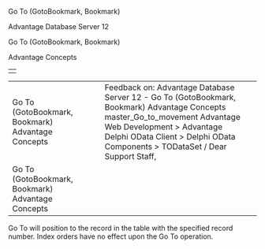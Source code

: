 Go To (GotoBookmark, Bookmark)




Advantage Database Server 12  

Go To (GotoBookmark, Bookmark)

Advantage Concepts

|  |
| --- |
|  |

|  |  |  |  |  |
| --- | --- | --- | --- | --- |
| Go To (GotoBookmark, Bookmark)  Advantage Concepts |  |  | Feedback on: Advantage Database Server 12 - Go To (GotoBookmark, Bookmark) Advantage Concepts master\_Go\_to\_movement Advantage Web Development > Advantage Delphi OData Client > Delphi OData Components > TODataSet / Dear Support Staff, |  |
| Go To (GotoBookmark, Bookmark)  Advantage Concepts |  |  |  |  |

Go To will position to the record in the table with the specified record number. Index orders have no effect upon the Go To operation.